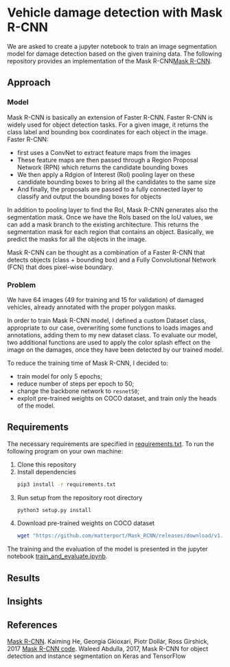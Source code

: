 
# Vehicle damage detection with Mask R-CNN
We are asked to create a jupyter notebook to train an image segmentation model for damage detection based on the given training data. The following repository provides an implementation of the Mask R-CNN[Mask R-CNN](https://github.com/matterport/Mask_RCNN). 

## Approach
### Model
Mask R-CNN is basically an extension of Faster R-CNN. Faster R-CNN is widely used for object detection tasks. For a given image, it returns the class label and bounding box coordinates for each object in the image. Faster R-CNN:
- first uses a ConvNet to extract feature maps from the images
- These feature maps are then passed through a Region Proposal Network (RPN) which returns the candidate bounding boxes
- We then apply a Rdgion of Interest (RoI) pooling layer on these candidate bounding boxes to bring all the candidates to the same size
- And finally, the proposals are passed to a fully connected layer to classify and output the bounding boxes for objects

In addition to pooling layer to find the RoI, Mask R-CNN generates also the segmentation mask. Once we have the RoIs based on the IoU values, we can add a mask branch to the existing architecture. This returns the segmentation mask for each region that contains an object. Basically, we predict the masks for all the objects in the image. 

Mask R-CNN can be thought as a combination of a Faster R-CNN that detects objects (class + bounding box) and a Fully Convolutional Network (FCN) that does pixel-wise boundary.

### Problem
We have 64 images (49 for training and 15 for validation) of damaged vehicles, already annotated with the proper polygon masks. 

In order to train Mask R-CNN model, I defined a custom Dataset class, appropriate to our case, overwriting some functions to loads images and annotations, adding them to my new dataset class. To evaluate our model, two additional functions are used to apply the color splash effect on the image on the damages, once they have been detected by our trained model. 

To reduce the training time of Mask R-CNN, I decided to: 
- train model for only 5 epochs;
- reduce number of steps per epoch to 50;
- change the backbone network to `resnet50`;
- exploit pre-trained weights on COCO dataset, and train only the heads of the model. 


## Requirements
The necessary requirements are specified in [requirements.txt](https://github.com/lucabnf/damage-detection/blob/master/requirements.txt). To run the following program on your own machine: 
1. Clone this repository
2. Install dependencies
   ```bash
   pip3 install -r requirements.txt
   ```
3. Run setup from the repository root directory
    ```bash
    python3 setup.py install
    ``` 
4. Download pre-trained weights on COCO dataset
   ```bash
   wget "https://github.com/matterport/Mask_RCNN/releases/download/v1.0/mask_rcnn_coco.h5"
   ```

The training and the evaluation of the model is presented in the jupyter notebook [train_and_evaluate.ipynb](https://github.com/lucabnf/damage-detection/blob/master/train_and_evaluate.ipynb).

## Results

## Insights

## References
[Mask R-CNN](https://arxiv.org/abs/1703.06870). Kaiming He, Georgia Gkioxari, Piotr Dollár, Ross Girshick, 2017
[Mask R-CNN code](https://github.com/matterport/Mask_RCNN). Waleed Abdulla, 2017, Mask R-CNN for object detection and instance segmentation on Keras and TensorFlow
